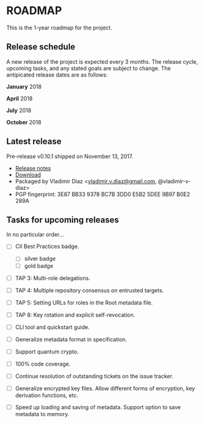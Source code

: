 # ROADMAP

This is the 1-year roadmap for the project.

## Release schedule
A new release of the project is expected every 3 months.  The release cycle,
upcoming tasks, and any stated goals are subject to change.  The antipicated
release dates are as follows:

**January** 2018

**April** 2018

**July** 2018

**October** 2018


## Latest release
Pre-release v0.10.1 shipped on November 13, 2017.
* [Release notes](https://github.com/theupdateframework/tuf/releases/tag/v0.10.1)
* [Download](https://github.com/theupdateframework/tuf/releases/tag/v0.10.1)
* Packaged by Vladimir Diaz <vladimir.v.diaz@gmail.com, @vladimir-v-diaz>
* PGP fingerprint: 3E87 BB33 9378 BC7B 3DD0  E5B2 5DEE 9B97 B0E2 289A


## Tasks for upcoming releases

In no particular order...

- [ ] CII Best Practices badge.
  - [ ] silver badge
  - [ ] gold badge

- [ ] TAP 3: Multi-role delegations.

- [ ] TAP 4: Multiple repository consensus on entrusted targets.

- [ ] TAP 5: Setting URLs for roles in the Root metadata file.

- [ ] TAP 8: Key rotation and explicit self-revocation.

- [ ] CLI tool and quickstart guide.

- [ ] Generalize metadata format in specification.

- [ ] Support quantum crypto.

- [ ] 100% code coverage.

- [ ] Continue resolution of outstanding tickets on the issue tracker.

- [ ] Generalize encrypted key files.  Allow different forms of encryption, key derivation functions, etc.

- [ ] Speed up loading and saving of metadata.  Support option to save metadata to memory.


